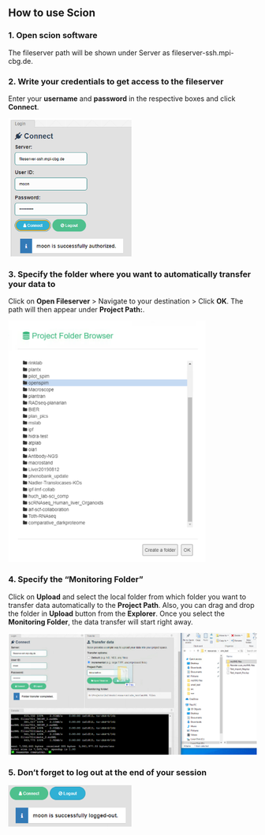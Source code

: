 ## How to use Scion

### 1. Open scion software
The fileserver path will be shown under Server as fileserver-ssh.mpi-cbg.de.


### 2. Write your credentials to get access to the fileserver
Enter your **username** and **password** in the respective boxes and click **Connect**.

<img src="img/login.png" width="250">


### 3. Specify the folder where you want to automatically transfer your data to
Click on **Open Fileserver** > Navigate to your destination > Click **OK**. The path will then appear under **Project Path:**.

<img src="img/browser.png" width="400">


### 4. Specify the “Monitoring Folder”
Click on **Upload** and select the local folder from which folder you want to transfer data automatically to the **Project Path**. Also, you can drag and drop the folder in **Upload** button from the **Explorer**. Once you select the **Monitoring Folder**, the data transfer will start right away.

<img src="img/monitor.png" width="600">


### 5. Don’t forget to log out at the end of your session

<img src="img/logout.png" width="250">

